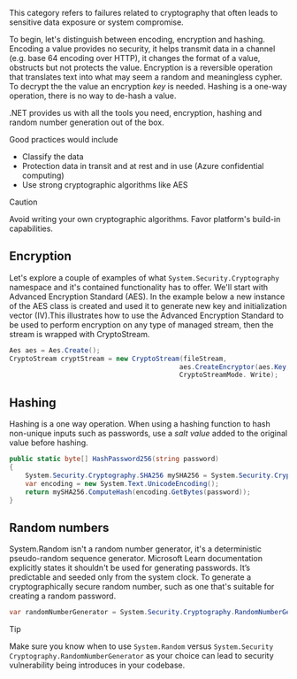 This category refers to failures related to cryptography that often leads to sensitive data exposure or system compromise.

To begin, let's distinguish between encoding, encryption and hashing.
Encoding a value provides no security, it helps transmit data in a channel (e.g. base 64 encoding over HTTP), it changes the format of a value, obstructs but not protects the value.
Encryption is a reversible operation that translates text into what may seem a random and meaningless cypher. To decrypt the the value an encryption *key* is needed.
Hashing is a one-way operation, there is no way to de-hash a value.

.NET provides us with all the tools you need, encryption, hashing and random number generation out of the box.

Good practices would include

- Classify the data​
- Protection data in transit and at rest and in use (Azure confidential computing) ​
- Use strong cryptographic algorithms like AES

> [!CAUTION]
> Avoid writing your own cryptographic algorithms. Favor platform's build-in capabilities.

## Encryption

Let's explore a couple of examples of what ``System.Security.Cryptography`` namespace and it's contained functionality has to offer.
We'll start with Advanced Encryption Standard (AES). In the example below a new instance of the AES class is created and used it to generate new key and initialization vector (IV).​ This illustrates how to use the Advanced Encryption Standard to be used to perform encryption on any type of managed stream, then the stream is wrapped with CryptoStream.

 ```csharp
Aes aes = Aes.Create();​
CryptoStream cryptStream = new CryptoStream(fileStream,
                                            ​aes.CreateEncryptor(aes.Key, aes.VI),​
                                            CryptoStreamMode. Write);
 ```

## Hashing

Hashing is a one way operation. When using a hashing function to hash non-unique inputs such as passwords, use a *salt value* added to the original value before hashing.

```csharp
public static byte[] HashPassword256(string password)​
{​
    System.Security.Cryptography.SHA256 mySHA256 = System.Security.Cryptography.SHA256.Create();​
    var encoding = new System.Text.UnicodeEncoding();​
    return mySHA256.ComputeHash(encoding.GetBytes(password));​
}        
```

## Random numbers

System.Random isn't a random number generator, it's a deterministic pseudo-random sequence generator. Microsoft Learn documentation explicitly states it shouldn't be used for generating passwords. It’s predictable and seeded only from the system clock. To generate a cryptographically secure random number, such as one that's suitable for creating a random password.

```csharp
var randomNumberGenerator = System.Security.Cryptography.RandomNumberGenerator.Create();​
```

> [!TIP]
> Make sure you know when to use `System.Random` versus `System.Security Cryptography.RandomNumberGenerator` as your choice can lead to security vulnerability being introduces in your codebase.

